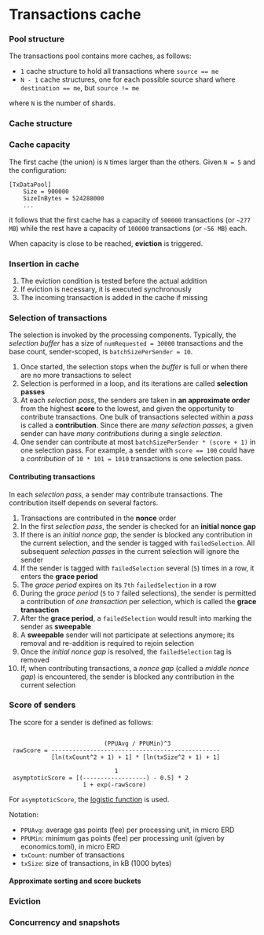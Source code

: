 # Transactions cache

### Pool structure

The transactions pool contains more caches, as follows:

 - `1` cache structure to hold all transactions where `source == me`
 - `N - 1` cache structures, one for each possible source shard where `destination == me`, but `source != me`

where `N` is the number of shards.

### Cache structure

### Cache capacity

The first cache (the union) is `N` times larger than the others. Given `N = 5` and the configuration:

```
[TxDataPool]
    Size = 900000
    SizeInBytes = 524288000
    ...
```

it follows that the first cache has a capacity of `500000` transactions (or `~277 MB`) while the rest have a capacity of `100000` transactions (or `~56 MB`) each.

When capacity is close to be reached, **eviction** is triggered.

### Insertion in cache

 1. The eviction condition is tested before the actual addition
 1. If eviction is necessary, it is executed synchronously
 1. The incoming transaction is added in the cache if missing

### Selection of transactions

The selection is invoked by the processing components. Typically, the *selection buffer* has a size of `numRequested = 30000` transactions and the base count, sender-scoped, is `batchSizePerSender = 10`.

 1. Once started, the selection stops when the *buffer* is full or when there are no more transactions to select
 1. Selection is performed in a loop, and its iterations are called **selection passes**
 1. At each *selection pass*, the senders are taken in **an approximate order** from the highest **score** to the lowest, and given the opportunity to contribute transactions. One bulk of transactions selected within a *pass* is called a **contribution**. Since there are *many selection passes*, a given sender can have *many contributions* during a single *selection*.
 1. One sender can contribute at most `batchSizePerSender * (score + 1)` in one selection pass. For example, a sender with `score == 100` could have a *contribution* of `10 * 101 = 1010` transactions is one selection pass.

#### Contributing transactions

In each *selection pass*, a sender may contribute transactions. The contribution itself depends on several factors.

 1. Transactions are contributed in the **nonce** order
 1. In the first *selection pass*, the sender is checked for an **initial nonce gap**
 1. If there is an *initial nonce gap*, the sender is blocked any contribution in the current selection, and the sender is tagged with `failedSelection`. All subsequent *selection passes* in the current selection will ignore the sender
 1. If the sender is tagged with `failedSelection` several (`5`) times in a row, it enters the **grace period**
 1. The *grace period* expires on its `7th` `failedSelection` in a row
 1. During the *grace period* (`5` to `7` failed selections), the sender is permitted a contribution of *one transaction* per selection, which is called the **grace transaction**
 1. After the **grace period**, a `failedSelection` would result into marking the sender as **sweepable**
 1. A **sweepable** sender will not participate at selections anymore; its removal and re-addition is required to rejoin selection
 1. Once the *initial nonce gap* is resolved, the `failedSelection` tag is removed
 1. If, when contributing transactions, a *nonce gap* (called a *middle nonce gap*) is encountered, the sender is blocked any contribution in the current selection

### Score of senders

The score for a sender is defined as follows:


```

                           (PPUAvg / PPUMin)^3
 rawScore = ------------------------------------------------
            [ln(txCount^2 + 1) + 1] * [ln(txSize^2 + 1) + 1]

                              1
 asymptoticScore = [(------------------) - 0.5] * 2
                     1 + exp(-rawScore)

```

For `asymptoticScore`, the [logistic function](https://en.wikipedia.org/wiki/Logistic_function) is used.

Notation:

 - `PPUAvg`: average gas points (fee) per processing unit, in micro ERD
 - `PPUMin`: minimum gas points (fee) per processing unit (given by economics.toml), in micro ERD
 - `txCount`: number of transactions
 - `txSize`: size of transactions, in kB (1000 bytes)

#### Approximate sorting and score buckets

### Eviction

### Concurrency and snapshots